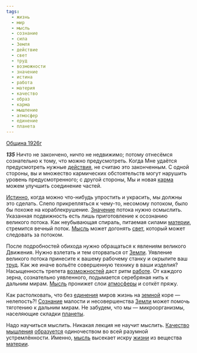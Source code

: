 ```yaml
---
tags:
  - жизнь
  - мир
  - мысль
  - сознание
  - сила
  - Земля
  - действие
  - свет
  - труд
  - возможности
  - значение
  - истина
  - работа
  - материя
  - качество
  - образ
  - карма
  - мышление
  - атмосфер
  - единение
  - планета
---
```


[Община 1926г](https://127.0.0.1:4002/agni/1926)

___135___
Ничто не закончено, ничто не недвижимо; потому отнесёмся сознательно к тому, что можно предусмотреть. Когда Мне удаётся предусмотреть нужные [действия](../../../tags/#действие), не считаю это законченным. С одной стороны, вы и множество кармических обстоятельств могут нарушить уровень предусмотренного; с другой стороны, Мы и новая [карма](../../../tags/#карма) можем улучшить соединение частей.   

[Истинно](../../../tags/#истина), когда можно что-нибудь упростить и украсить, мы должны это сделать. Слепо прикрепляться к чему-то, несомому потоком, было бы похоже на кораблекрушение. [Значение](../../../tags/#значение) потока нужно осмыслить. Указанная подвижность есть лишь приготовление к осознанию великого потока. Как неубывающая спираль, питаемая силами [материи](../../../tags/#материя), стремится вечный поток. [Мысль](../../../tags/#[мысль](../../../tags/#мысль)) может догонять [свет](../../../tags/#свет), который может следовать за потоком.   

После подробностей обихода нужно обращаться к явлениям великого Движения. Нужно взлетать и тем оторваться от [Земли](../../../tags/#Земля). Уявление великого потока принесите к вашему рабочему станку и окрылите ваш [труд](../../../tags/#труд). Как же иначе вольёте совершенную технику в ваши изделия? Насыщенность трепета [возможностей](../../../tags/#возможности) даст ритм [работе](../../../tags/#работа). От каждого зерна, сознательно уявленного, подымается серебряная нить к дальним мирам. [Мысль](../../../tags/#[мысль](../../../tags/#мысль)) пронижет слои [атмосферы](../../../tags/#атмосфер) и соткёт пряжу.   

Как растолковать, что без [единения](../../../tags/#единение) миров жизнь на [земной](../../../tags/#Земля) коре — нелепость?! [Сознание](../../../tags/#сознание) малости и несовершенства [Земли](../../../tags/#Земля) может помочь тяготению к дальним мирам. Не забудем, что мы — микроорганизмы, населяющие складки [планеты](../../../tags/#планета).   

Надо научиться мыслить. Никакая лекция не научит мыслить. [Качество](../../../tags/#качество) [мышления](../../../tags/#мышление) [образуется](../../../tags/#образ) одиночеством во всей разумной устремлённости. Именно, [мысль](../../../tags/#мысль) высекает искру [жизни](../../../tags/#жизнь) из вещества [материи](../../../tags/#материя).   

